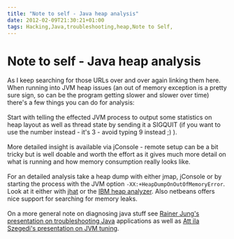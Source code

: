 ```yaml
---
title: "Note to self - Java heap analysis"
date: 2012-02-09T21:30:21+01:00
tags: Hacking,Java,troubleshooting,heap,Note to Self,
---
```


# Note to self - Java heap analysis


As I keep searching for those URLs over and over again linking them here. When running into JVM heap issues (an out of 
memory exception is a pretty sure sign, so can be the program getting slower and slower over time) there's a few things 
you can do for analysis:<br><br>Start with telling the effected JVM process to output some statistics on heap layout as 
well as thread state by sending it a SIGQUIT (if you want to use the number instead - it's 3 - avoid typing 9 instead 
;) ).<br><br>More detailed insight is available via jConsole - remote setup can be a bit tricky but is well doable and 
worth the effort as it gives much more detail on what is running and how memory consumption really looks 
like.<br><br>For an detailed analysis take a heap dump with either jmap, jConsole or by starting the process with the 
JVM option <code>-XX:+HeapDumpOnOutOfMemoryError</code>. Look at it either with <a 
href="http://docs.oracle.com/javase/6/docs/technotes/tools/share/jhat.html">jhat</a> or the <a 
href="https://www.ibm.com/developerworks/community/groups/service/html/communityview?communityUuid=4544bafe-c7a2-455f-9d
43-eb866ea60091">IBM heap analyzer</a>. Also netbeans offers nice support for searching for memory leaks.<br><br>On a 
more general note on diagnosing java stuff see <a 
href="http://programm.froscon.org/2008/attachments/45_FrOSCon08_RJung_Troubleshooter_20080823.pdf">Rainer Jung's 
presentation on troubleshooting Java</a> applications as well as <a 
href="http://gotocon.com/dl/goto-amsterdam-2011/slides/AttilaSzegedi_JVMPerformanceOptimizationsAtTwittersScale.pdf">Att
ila Szegedi's presentation on JVM tuning</a>.<br>

